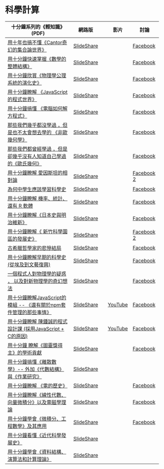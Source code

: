 # 科學計算

| 十分鐘系列的《輕知識》 (PDF)  |  網路版  |  | 影片 | 討論 | 
|--------|-----------|----|-----|-----|
|  [用十年也搞不懂《Cantor奇幻的集合論世界》](../slide/10minContorSetTheory.pdf)  | [SlideShare](http://www.slideshare.net/ccckmit/cantor-69154183)   | |  | [Facebook](https://www.facebook.com/ccckmit/posts/10154587330761893) | 
|  [用十分鐘快速掌握《數學的整體結構》](../slide/10minMathOverview.pdf)  | [SlideShare](http://www.slideshare.net/ccckmit/ss-68579935)   | |  | [Facebook](https://www.facebook.com/ccckmit/posts/10154566034346893) | 
|  [用十分鐘欣賞《物理學公理系統的演化史》](../slide/10minPhysicsAxiom.pdf)  | [SlideShare](http://www.slideshare.net/ccckmit/ss-67170427)   | |  | [Facebook](https://www.facebook.com/ccckmit/posts/10154477490521893) | 
|  [用十分鐘瞭解 《JavaScript的程式世界》](../slide/10minJavaScriptWorld.pdf)  | [SlideShare](http://www.slideshare.net/ccckmit/javascript-65883956)   | |  | [Facebook](https://www.facebook.com/ccckmit/posts/10154376627286893) | 
|  [用十分鐘搞懂 《電腦如何解方程式》](../slide/10minScEquation.pdf)  | [SlideShare](http://www.slideshare.net/ccckmit/ss-65570387)   | |  | [Facebook](https://www.facebook.com/ccckmit/posts/10154348840866893) | 
|  [那些我們幾乎都沒學過 ，但是也不太會想去學的 《非歐幾何學》](../slide/10minGeometryNonEuclid.pdf)  | [SlideShare](http://www.slideshare.net/ccckmit/ss-65353098)   | |  | [Facebook](https://www.facebook.com/ccckmit/posts/10154328342866893) | 
|  [那些我們都曾經學過 ，但是卻幾乎沒有人知道自己學過的《歐氏幾何》](../slide/10minGeometryEuclid.pdf)  | [SlideShare](http://www.slideshare.net/ccckmit/ss-65304839)   | |  | [Facebook](https://www.facebook.com/ccckmit/posts/10154325000116893) | 
|  [用十分鐘瞭解 愛因斯坦的相對論](../slide/10minRelativityTheory.pdf)  | [SlideShare](http://www.slideshare.net/ccckmit/ss-65389497)   | |  | [Facebook](https://www.facebook.com/ccckmit/posts/10154331212361893) [2](https://www.facebook.com/ccckmit/posts/10154339910901893) | 
|  [為何中學生應該學習科學史](../slide/10minWhyScienceHistory.pdf)  | [SlideShare](http://www.slideshare.net/ccckmit/ss-65198664)   | |  | [Facebook](https://www.facebook.com/ccckmit/posts/10154316137021893) | 
|  [用十分鐘瞭解 機率、統計、還有 R 軟體](../slide/10minProbStatR.pdf)  | [SlideShare](http://www.slideshare.net/ccckmit/r-63630366)   | |  | [Facebook](https://www.facebook.com/ccckmit/posts/10154180933891893) | 
|  [用十分鐘瞭解《日本史與明治維新》](../slide/10minJapanMeiji.pdf)  | [SlideShare](http://www.slideshare.net/ccckmit/ss-63247848)   | |  | [Facebook](https://www.facebook.com/ccckmit/posts/10154138420806893) | 
|  [用十分鐘瞭解《 新竹科學園區的發展史》](../slide/10minHsinchiuSciencePark.pdf)  | [SlideShare](http://www.slideshare.net/ccckmit/ss-63170164)   | |  | [Facebook](https://www.facebook.com/ccckmit/posts/10154145586616893) [2](https://www.facebook.com/ccckmit/posts/10154143790021893) | 
|  [古希臘哲學家的悲慘結局](../slide/10minSciHistoryAncient.pdf)  | [SlideShare](http://www.slideshare.net/ccckmit/ss-62521794)   | |  | [Facebook](https://www.facebook.com/ccckmit/posts/10154097276201893) | 
|  [用十分鐘瞭解早期的科學史 (從埃及到文藝復興)](../slide/10minSciHistoryAncient.pdf)  | [SlideShare](http://www.slideshare.net/ccckmit/ss-62503377)   | |  | [Facebook](https://www.facebook.com/ccckmit/posts/10154094963261893) | 
|  [一個程式人對物理學的疑惑 ， 以及對新物理學的奇幻想法](../slide/10minPhysicsWondering.pdf)  | [SlideShare](http://www.slideshare.net/ccckmit/ss-62048537)   | |  | [Facebook](https://www.facebook.com/ccckmit/posts/10154063523536893) | 
|  [用十分鐘瞭解JavaScript的模組 -- 《還有關於npm套件管理的那些事情》](../slide/10minJsNpm.pdf)  | [SlideShare](http://www.slideshare.net/ccckmit/javascript-npm)   | | [YouTube](https://www.youtube.com/watch?v=7QNi-XJq4bU) | [Facebook](https://www.facebook.com/ccckmit/posts/10153942704166893) | 
|  [用十分鐘瞭解 陳鍾誠的程式設計課 (採用JavaScript + C的原因)](../slide/10minCccCodeCourse.pdf) |  [SlideShare](http://www.slideshare.net/ccckmit/javascript-c)  | | [YouTube](https://www.youtube.com/watch?v=tyeNGY2i0xE) |[Facebook](https://www.facebook.com/ccckmit/posts/10153831771736893) | 
|  [用十分鐘 瞭解《圖靈獎得主》的學術貢獻](../slide/10minTuringAward.pdf) |  [SlideShare](http://www.slideshare.net/ccckmit/ss-57452126)  | | |[Facebook](https://www.facebook.com/ccckmit/posts/10153769866561893) | 
|  [用十分鐘搞懂《離散數學》-- 外加《代數結構》與《作業研究》](../slide/10minDiscreteMath.pdf) |  [SlideShare](http://www.slideshare.net/ccckmit/ss-57362287)  | | | | 
|  [用十分鐘瞭解 《電的歷史》](../slide/10minElectronicsHistory.pdf) | [SlideShare](http://www.slideshare.net/ccckmit/ss-57170964)  | | | [Facebook]() | 
|  [用十分鐘瞭解《線性代數、向量微積分》以及電磁學理論](../slide/10minMatrixField.pdf)  |  [SlideShare](http://www.slideshare.net/ccckmit/ss-57144026)  | | | [Facebook](https://www.facebook.com/ccckmit/posts/10153753565976893) | 
|  [用十分鐘學會《微積分、工程數學》及其應用](../slide/10minWaveMath.pdf) | [SlideShare](http://www.slideshare.net/ccckmit/ss-57088188)  | | | [Facebook](https://www.facebook.com/ccckmit/posts/10153748983326893) | 
|  [用十分鐘看懂《近代科學發展史》](../slide/10minSciHistory.pdf)  |  [SlideShare](http://www.slideshare.net/ccckmit/ss-56937501)  | | |  | 
|  [用十分鐘學會《資料結構、演算法和計算理論》](../slide/10minAlgDsCT.pdf)  |  [SlideShare](http://www.slideshare.net/ccckmit/ss-56891871)  | | |  | 
